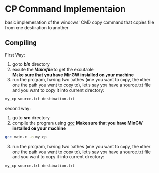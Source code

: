 # CP Command Implementaion  
basic implemenation of the windows' CMD copy command that copies file from one destination to another  

## Compiling
First Way:
1. go to ***bin*** directory  
2. excute the ***Makefile*** to get the excutable  
**Make sure that you have MinGW installed on your machine**
3. run the program, having two pathes (one you want to copy, the other one the path you want to copy to), let's say you have a source.txt file and you want to copy it into current directory: 
```bash
my_cp source.txt destination.txt
```

second way:
1. go to **src** directory
2. compile the program using  [gcc](https://www.geeksforgeeks.org/gcc-command-in-linux-with-examples/)
**Make sure that you have MinGW installed on your machine**
```bash
gcc main.c -o my_cp
```
3. run the program, having two pathes (one you want to copy, the other one the path you want to copy to), let's say you have a source.txt file and you want to copy it into current directory: 
```bash
my_cp source.txt destination.txt
```
